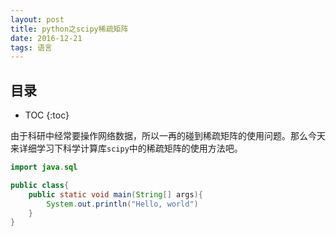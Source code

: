 ```yaml
---
layout: post
title: python之scipy稀疏矩阵
date: 2016-12-21
tags: 语言
---
```



## 目录

* TOC 
{:toc}



由于科研中经常要操作网络数据，所以一再的碰到稀疏矩阵的使用问题。那么今天来详细学习下科学计算库```scipy```中的稀疏矩阵的使用方法吧。



```java
import java.sql

public class{
	public static void main(String[] args){
		System.out.println("Hello, world")
	}
}
```